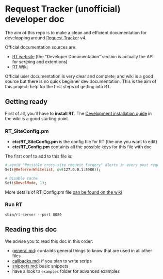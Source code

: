 # Request Tracker (unofficial) developer doc

The aim of this repo is to make a clean and efficient documentation for developping around [Request Tracker](https://www.bestpractical.com/rt-and-rtir) v4.

Official documentation sources are:
  - [RT website](https://docs.bestpractical.com/rt/4.4.0/index.html) (the "Developer Documentation" section is actually the API for *scrip*ing and extentions)
  - [RT Wiki](https://rt-wiki.bestpractical.com/)

Official user documentation is very clear and complete; and wiki is a good source but there is no quick beginner dev documentation. This is the aim of this project: help for the first steps of getting into RT.

## Getting ready

First of all, you'll have to **install RT**. The [Development installation guide](https://rt-wiki.bestpractical.com/index.php?title=DevelopmentInstallation) in the wiki is a good starting point.

### RT_SiteConfig.pm

  - **etc/RT_SiteConfig.pm** is the config file for RT (the one you want to edit)
  - **etc/RT_Config.pm** containts all the possible keys for this file with doc

The first conf to add to this file is:

```perl
# avoid "Possible cross-site request forgery" alerts in every post request
Set(@ReferrerWhitelist, qw(127.0.0.1:8080));

# Disable cache
Set($DevelMode, 1);
```

More details of RT_Config.pm file [can be found on the wiki](https://rt-wiki.bestpractical.com/index.php?title=SiteConfig)

### Run RT

    sbin/rt-server --port 8080

## Reading this doc

We advise you to read this doc in this order:
  - [general.md](general.md): containts general things to know that are used in all other files
  - [callbacks.md](callbacks.md): if you plan to write scrips
  - [snippets.md](snippets.md): basic snippets
  - have a look to `examples` folder for advanced examples
